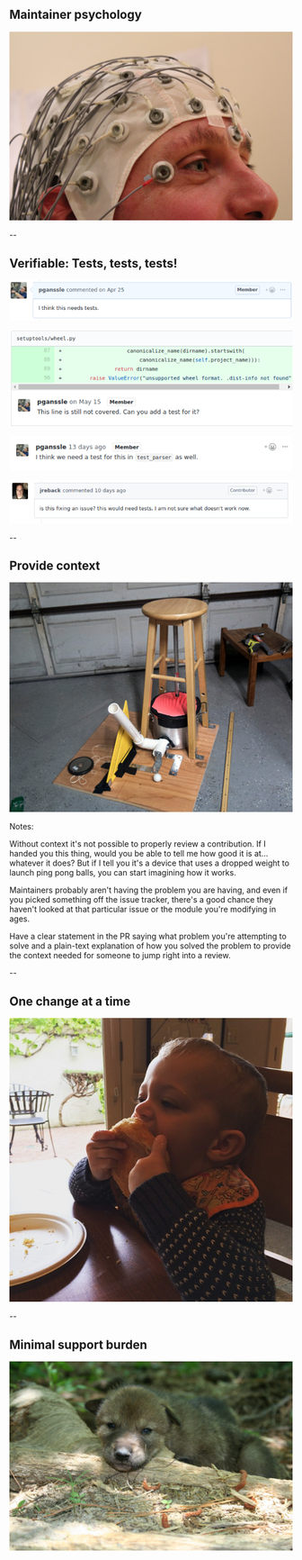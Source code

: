 ## Maintainer psychology

<img id="splash"
     src="external-images/psychology-testing.jpg"
     alt="An image of a person wearing a cap covered in electrodes"
     style="max-height: 750px"
     />

<!-- ["'Volunteer Duty' Psychology Testing"](https://www.flickr.com/photos/tim_uk/8135755109) by [Tim Sheerman-Chase](https://www.flickr.com/people/tim_uk/) is licensed under [CC BY 2.0](https://creativecommons.org/licenses/by/2.0) -->

--

## Verifiable: Tests, tests, tests!

<img src="images/needs-tests/needs-tests-00.png"
     alt="Screen capture of pganssle asking for tests"
     id="ghscreenshot"
     />

<img src="images/needs-tests/needs-tests-line-00.png"
     alt="Screen capture of pganssle asking for tests"
     id="ghscreenshot"
     />

<img src="images/needs-tests/needs-tests-line-01.png"
     alt="Screen capture of pganssle asking for tests"
     id="ghscreenshot"
     />

<img src="images/needs-tests/needs-tests-jr-00.png"
     alt="Screen capture of jreback asking for tests"
     id="ghscreenshot"
     />

--

## Provide context

<img id="splash"
     src="external-images/contraption.jpg"
     alt="A complicated-looking contraption made from household items"
     style="max-height: 750px"
     />

<!-- ["2015-03-05 contraption"](https://www.flickr.com/photos/29233640@N07/16707597726) by [Robert Couse-Baker](https://www.flickr.com/people/29233640@N07/) is licensed under [CC BY 2.0](https://creativecommons.org/licenses/by/2.0) -->

Notes:

Without context it's not possible to properly review a contribution. If I handed you this thing, would you be able to tell me how good it is at... whatever it does? But if I tell you it's a device that uses a dropped weight to launch ping pong balls, you can start imagining how it works.

Maintainers probably aren't having the problem you are having, and even if you picked something off the issue tracker, there's a good chance they haven't looked at that particular issue or the module you're modifying in ages.

Have a clear statement in the PR saying what problem you're attempting to solve and a plain-text explanation of how you solved the problem to provide the context needed for someone to jump right into a review.

--

## One change at a time

<img id="splash"
     src="external-images/eating-too-much.jpg"
     alt="A child eating a too-large pastry"
     style="max-height: 750px"
     />

<!-- [\"2015-03-05 contraption\"](https://www.flickr.com/photos/29233640@N07/16707597726) by [Robert Couse-Baker](https://www.flickr.com/people/29233640@N07/) is licensed under [CC BY 2.0](https://creativecommons.org/licenses/by/2.0) -->

--

## Minimal support burden

<img id="splash"
     src="external-images/wolf-puppy.jpg"
     alt="An image of a puppy in the woods"
     style="max-height: 750px"
     />

<!-- ["Red wolf puppy"](https://www.flickr.com/photos/trackthepack/7747771604) by [Red Wolf](https://www.flickr.com/people/trackthepack/) is licensed under [CC BY 2.0](https://creativecommons.org/licenses/by/2.0) -->

